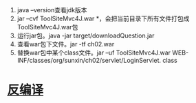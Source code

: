 1.	java –version查看jdk版本
2.	jar –cvf ToolSiteMvc4J.war *，会把当前目录下所有文件打包成ToolSiteMvc4J.war包
3.	运行jar包。java -jar target/downloadQuestion.jar
4.	查看war包下文件。jar -tf ch02.war
5.	替换war包中某个class文件。jar –uf ToolSiteMvc4J.war WEB-INF/classes/org/sunxin/ch02/servlet/LoginServlet. class
# [反编译](http://www.mamicode.com/info-detail-2279328.html)